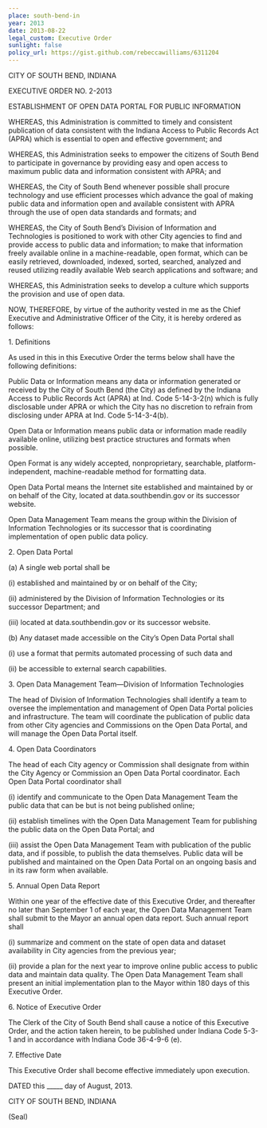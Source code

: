 ```yaml
---
place: south-bend-in
year: 2013
date: 2013-08-22
legal_custom: Executive Order
sunlight: false
policy_url: https://gist.github.com/rebeccawilliams/6311204
---
```


<p/> <p>CITY OF SOUTH BEND, INDIANA</p> <p>EXECUTIVE ORDER NO. 2-2013</p> <p>ESTABLISHMENT OF OPEN DATA PORTAL FOR PUBLIC INFORMATION</p> <p><span class="g-build-on-precedent"><span class="g-goals-and-values">WHEREAS, this Administration is committed to timely and consistent publication of data consistent with the Indiana Access to Public Records Act (APRA) which is essential to open and effective government; and</span> </p> <p>WHEREAS, this Administration seeks to empower the citizens of South Bend to participate in governance by providing easy and open access to maximum public data and information consistent with APRA; and</span> </p> <p><span class="g-open-formats">WHEREAS, the City of South Bend whenever possible shall procure technology and use efficient processes which advance the goal of making public data and information open and available consistent with APRA through the use of open data standards and formats; and </p> <p><span class="g-open-access">WHEREAS, the City of South Bend’s Division of Information and Technologies is positioned to work with other City agencies to find and provide access to public data and information; to make that information freely available online in a machine-readable, open format, which can be easily retrieved, downloaded, indexed, sorted, searched, analyzed and reused utilizing readily available Web search applications and software; and</span></span> </p> <p>WHEREAS, this Administration seeks to develop a culture which supports the provision and use of open data. </p> <p>NOW, THEREFORE, by virtue of the authority vested in me as the Chief Executive and Administrative Officer of the City, it is hereby ordered as follows: </p> <p>1. Definitions</p> <p>As used in this in this Executive Order the terms below shall have the following definitions: </p> <p><span class="def-public"><span class="g-build-on-precedent"><span class="g-sensitive-information">Public Data or Information means any data or information generated or received by the City of South Bend (the City) as defined by the Indiana Access to Public Records Act (APRA) at Ind. Code 5-14-3-2(n) which is fully disclosable under APRA or which the City has no discretion to refrain from disclosing under APRA at Ind. Code 5-14-3-4(b).</span></span></span></p> <p><span class="def-open"><span class="g-open-formats">Open Data or Information means public data or information made readily available online, utilizing best practice structures and formats when possible.</span></p> <p>Open Format is any widely accepted, nonproprietary, searchable, platform-independent, machine-readable method for formatting data.</span></p> <p>Open Data Portal means the Internet site established and maintained by or on behalf of the City, located at data.southbendin.gov or its successor website.</p> <p>Open Data Management Team means the group within the Division of Information Technologies or its successor that is coordinating implementation of open public data policy.</p> <p>2. <span class="g-data-portals-and-websites">Open Data Portal</p> <p>(a) A single web portal shall be </p> <p>(i) established and maintained by or on behalf of the City;</p> <p>(ii) administered by the Division of Information Technologies or its successor Department; and</p> <p>(iii) located at data.southbendin.gov or its successor website.</span></p> <p>(b) Any dataset made accessible on the City’s Open Data Portal shall </p> <p>(i) use a format that permits automated processing of such data and</p> <p/> <p>(ii) be accessible to external search capabilities.</p> <p>3. Open Data Management Team—Division of Information Technologies</p> <p>The head of Division of Information Technologies shall identify a team to oversee the implementation and management of Open Data Portal policies and infrastructure. The team will coordinate the publication of public data from other City agencies and Commissions on the Open Data Portal, and will manage the Open Data Portal itself. </p> <p>4. Open Data Coordinators</p> <p>The head of each City agency or Commission shall designate from within the City Agency or Commission an Open Data Portal coordinator. Each Open Data Portal coordinator shall </p> <p>(i) identify and communicate to the Open Data Management Team the public data that can be but is not being published online;</p> <p>(ii) establish timelines with the Open Data Management Team for publishing the public data on the Open Data Portal; and</p> <p>(iii) assist the Open Data Management Team with publication of the public data, and if possible, to publish the data themselves. Public data will be published and maintained on the Open Data Portal on an ongoing basis and in its raw form when available.</p> <p>5. <span class="g-binding-regulations"><span class="g-data-quality">Annual Open Data Report</p> <p>Within one year of the effective date of this Executive Order, and thereafter no later than September 1 of each year, the Open Data Management Team shall submit to the Mayor an annual open data report. Such annual report shall </p> <p>(i) summarize and comment on the state of open data and dataset availability in City agencies from the previous year;</p> <p>(ii) provide a plan for the next year to improve online public access to public data and maintain data quality. The Open Data Management Team shall present an initial implementation plan to the Mayor within 180 days of this Executive Order.</span></span></p> <p>6. Notice of Executive Order</p> <p>The Clerk of the City of South Bend shall cause a notice of this Executive Order, and the action taken herein, to be published under Indiana Code 5-3-1 and in accordance with Indiana Code 36-4-9-6 (e). </p> <p>7. Effective Date</p> <p>This Executive Order shall become effective immediately upon execution. </p> <p>DATED this _____ day of August, 2013. </p> <p>CITY OF SOUTH BEND, INDIANA</p> <p>(Seal) </p> <p/>
